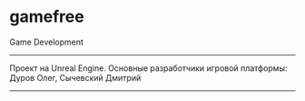 # gamefree
Game Development
________________
Проект на Unreal Engine.
Основные разработчики игровой платформы:
Дуров Олег, Сычевский Дмитрий
_________________
